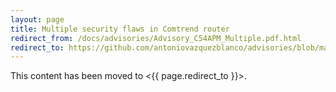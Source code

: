 ```yaml
---
layout: page
title: Multiple security flaws in Comtrend router
redirect_from: /docs/advisories/Advisory_C54APM_Multiple.pdf.html
redirect_to: https://github.com/antoniovazquezblanco/advisories/blob/main/2014/2014_Advisory_C54APM_Multiple.pdf
---
```


This content has been moved to <{{ page.redirect_to }}>.
